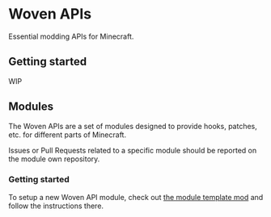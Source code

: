 # Woven APIs

Essential modding APIs for Minecraft.

## Getting started

WIP

## Modules

The Woven APIs are a set of modules designed to provide hooks, patches, etc. for different parts of Minecraft.

Issues or Pull Requests related to a specific module should be reported on the module own repository.

### Getting started

To setup a new Woven API module, check out [the module template mod](https://github.com/WovenMC/woven-api-module-template) and follow the instructions there.
